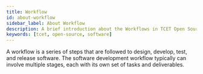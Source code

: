 ```yaml
---
title: Workflow
id: about-workflow
sidebar_label: About Workflow
description: A brief introduction about the Workflows in TCET Open Source
keywords: [tcet, open-source, software]
---
```


A workflow is a series of steps that are followed to design, develop, test, and release software. The software development workflow typically can involve multiple stages, each with its own set of tasks and deliverables.
